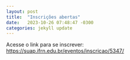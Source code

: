 ```yaml
---
layout: post
title:  "Inscrições abertas"
date:   2023-10-26 07:48:47 -0300
categories: jekyll update
---
```

Acesse o link para se inscrever: <a href="https://suap.ifrn.edu.br/eventos/inscricao/5347/">https://suap.ifrn.edu.br/eventos/inscricao/5347/</a>